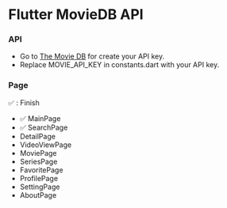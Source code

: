 # Flutter MovieDB API

### API

- Go to [The Movie DB](https://www.themoviedb.org/) for create your API key.
- Replace MOVIE_API_KEY in constants.dart with your API key.

### Page

:white_check_mark: : Finish

- :white_check_mark: MainPage
- :white_check_mark: SearchPage
- DetailPage
- VideoViewPage
- MoviePage
- SeriesPage
- FavoritePage
- ProfilePage
- SettingPage
- AboutPage